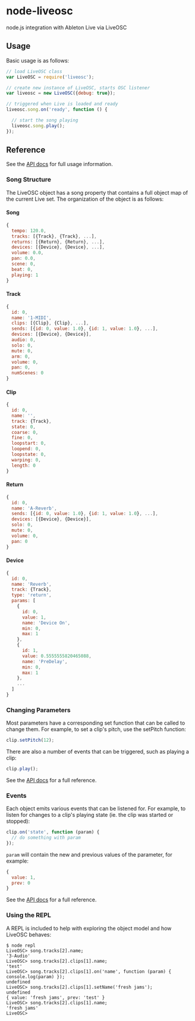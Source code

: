 node-liveosc
============

node.js integration with Ableton Live via LiveOSC

## Usage
Basic usage is as follows:

```javascript
// load LiveOSC class
var LiveOSC = require('liveosc');

// create new instance of LiveOSC, starts OSC listener
var liveosc = new LiveOSC({debug: true});

// triggered when Live is loaded and ready
liveosc.song.on('ready', function () {

  // start the song playing
  liveosc.song.play();
});
```

## Reference

See the [API docs](https://github.com/dinchak/node-liveosc/wiki) for full usage information.

### Song Structure
The LiveOSC object has a song property that contains a full object map of the current Live set.  The organization of the object is as follows:

#### Song
```javascript
{
  tempo: 120.0,
  tracks: [{Track}, {Track}, ...],
  returns: [{Return}, {Return}, ...],
  devices: [{Device}, {Device}, ...],
  volume: 0.0,
  pan: 0.0,
  scene: 0,
  beat: 0,
  playing: 1
}
```

#### Track
```javascript
{
  id: 0,
  name: '1-MIDI',
  clips: [{Clip}, {Clip}, ...],
  sends: [{id: 0, value: 1.0}, {id: 1, value: 1.0}, ...],
  devices: [{Device}, {Device}],
  audio: 0,
  solo: 0,
  mute: 0,
  arm: 0,
  volume: 0,
  pan: 0,
  numScenes: 0
}
```

#### Clip
```javascript
{
  id: 0,
  name: '',
  track: {Track},
  state: 0,
  coarse: 0,
  fine: 0,
  loopstart: 0,
  loopend: 0,
  loopstate: 0,
  warping: 0,
  length: 0
}
```

#### Return
```javascript
{
  id: 0,
  name: 'A-Reverb',
  sends: [{id: 0, value: 1.0}, {id: 1, value: 1.0}, ...],
  devices: [{Device}, {Device}],
  solo: 0,
  mute: 0,
  volume: 0,
  pan: 0
}
```

#### Device
```javascript
{
  id: 0,
  name: 'Reverb',
  track: {Track},
  type: 'return',
  params: [
    {
      id: 0,
      value: 1,
      name: 'Device On',
      min: 0,
      max: 1
    },
    {
      id: 1,
      value: 0.5555555820465088,
      name: 'PreDelay',
      min: 0,
      max: 1
    },
    ...
  ]
}
```

### Changing Parameters

Most parameters have a corresponding set function that can be called to change them.  For example, to set a clip's pitch, use the setPitch function:

```javascript
clip.setPitch(12);
```

There are also a number of events that can be triggered, such as playing a clip:

```javascript
clip.play();
```

See the [API docs](https://github.com/dinchak/node-liveosc/wiki) for a full reference.

### Events

Each object emits various events that can be listened for.  For example, to listen for changes to a clip's playing state (ie. the clip was started or stopped):

```javascript
clip.on('state', function (param) {
  // do something with param
});
```

```param``` will contain the new and previous values of the parameter, for example:

```javascript
{
  value: 1,
  prev: 0
}
```

See the [API docs](https://github.com/dinchak/node-liveosc/wiki) for a full reference.

### Using the REPL

A REPL is included to help with exploring the object model and how LiveOSC behaves:

```
$ node repl
LiveOSC> song.tracks[2].name;
'3-Audio'
LiveOSC> song.tracks[2].clips[1].name;
'test'
LiveOSC> song.tracks[2].clips[1].on('name', function (param) { console.log(param) });
undefined
LiveOSC> song.tracks[2].clips[1].setName('fresh jams');
undefined
{ value: 'fresh jams', prev: 'test' }
LiveOSC> song.tracks[2].clips[1].name;
'fresh jams'
LiveOSC>
```
